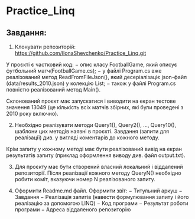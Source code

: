 # Practice_Linq

## Завдання:

1. Клонувати репозиторій:
https://github.com/IlonaShevchenko/Practice_Linq.git

У проєкті є частковий код:
− опис класу FootballGame, який описує футбольний матч(FootballGame.сs);
− у файлі Program.cs вже реалізований метод ReadFromFileJson(), який десеріалізаціє json-файл (data/results_2010.json) у колекцію List<FootballGame>;
− також у файлі Program.cs повністю реалізований метод Main(). 

Склонований проєкт має запускатися і виводити на екран тестове значення 13049 (це кількість всіх матчів збірних, які були проведені з 2010 року включно).

2. Необхідно реалізувати методи Query1(), Query2(), …, Query10(), шаблони цих методів наявні в проєкті. Завдання (запити для реалізації) див. у вигляді коментарів до кожного методу.

Крім запиту у кожному методі має бути реалізований вивід на екран результатів запиту (приклад оформлення виводу див. файл output.txt).

3. Для проєкту має бути створений власний локальний і віддалений репозиторії. Після реалізації кожного методу QueryN() необхідно робити коміт, вказуючи номер N реалізованого запиту.

4. Оформити Readme.md файл.
Оформити звіт:
− Титульний аркуш
− Завдання
− Реалізація запитів
(навести формулювання запиту і його реалізацію за допомогою LINQ)
− Код програми
− Результат роботи програми
− Адреса віддаленого репозиторію

